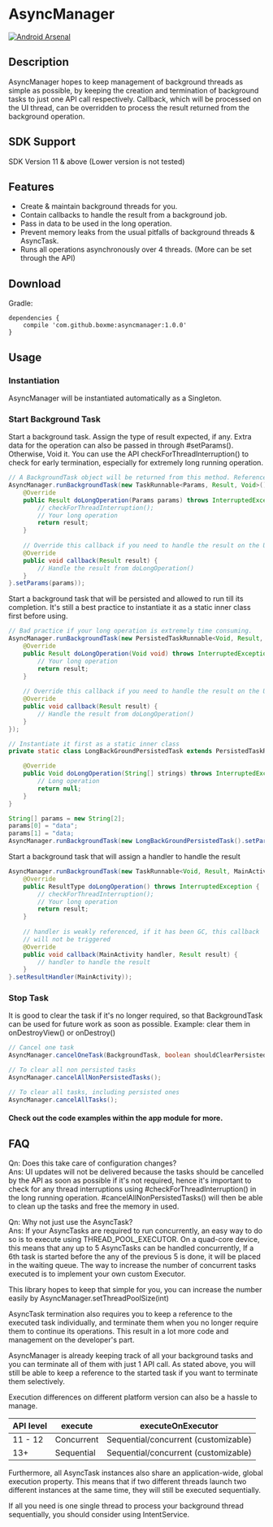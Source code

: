# AsyncManager
[![Android Arsenal](https://img.shields.io/badge/Android%20Arsenal-AsyncManager-brightgreen.svg?style=flat)](http://android-arsenal.com/details/1/1763)
## Description
AsyncManager hopes to keep management of background threads as simple as possible, 
by keeping the creation and termination of background tasks to just one API call respectively.
Callback, which will be processed on the UI thread, can be overridden to 
process the result returned from the background operation.

## SDK Support
SDK Version 11 & above (Lower version is not tested)

## Features
* Create & maintain background threads for you.
* Contain callbacks to handle the result from a background job.
* Pass in data to be used in the long operation.
* Prevent memory leaks from the usual pitfalls of background threads & AsyncTask.
* Runs all operations asynchronously over 4 threads. (More can be set through the API)
 
## Download
Gradle:
```
dependencies {
    compile 'com.github.boxme:asyncmanager:1.0.0'
}
```

## Usage 
### Instantiation
AsyncManager will be instantiated automatically as a Singleton.

### Start Background Task
Start a background task. Assign the type of result expected, if any. Extra data for the operation can also
be passed in through #setParams(). Otherwise, Void it.
You can use the API checkForThreadInterruption() to check for early termination, especially for extremely long
running operation.
```java
// A BackgroundTask object will be returned from this method. Reference it if require.
AsyncManager.runBackgroundTask(new TaskRunnable<Params, Result, Void>() {
    @Override
    public Result doLongOperation(Params params) throws InterruptedException {
        // checkForThreadInterruption();
        // Your long operation
        return result;
    }
    
    // Override this callback if you need to handle the result on the UI thread
    @Override
    public void callback(Result result) {
        // Handle the result from doLongOperation()
    }
}.setParams(params));
```

Start a background task that will be persisted and allowed to run till its completion. It's still a best practice
to instantiate it as a static inner class first before using.
```java
// Bad practice if your long operation is extremely time consuming.
AsyncManager.runBackgroundTask(new PersistedTaskRunnable<Void, Result, Void>() {
    @Override
    public Result doLongOperation(Void void) throws InterruptedException {
        // Your long operation
        return result;
    }
    
    // Override this callback if you need to handle the result on the UI thread
    @Override
    public void callback(Result result) {
        // Handle the result from doLongOperation()
    }
});

// Instantiate it first as a static inner class
private static class LongBackGroundPersistedTask extends PersistedTaskRunnable<String[], Void, Void> {

    @Override
    public Void doLongOperation(String[] strings) throws InterruptedException {
        // Long operation
        return null;
    }
}

String[] params = new String[2];
params[0] = "data";
params[1] = "data;
AsyncManager.runBackgroundTask(new LongBackGroundPersistedTask().setParams(params));
```

Start a background task that will assign a handler to handle the result
```java
AsyncManager.runBackgroundTask(new TaskRunnable<Void, Result, MainActivity>() {
    @Override
    public ResultType doLongOperation() throws InterruptedException {
        // checkForThreadInterruption();
        // Your long operation
        return result;
    }
    
    // handler is weakly referenced, if it has been GC, this callback 
    // will not be triggered
    @Override
    public void callback(MainActivity handler, Result result) {
        // handler to handle the result
    }
}.setResultHandler(MainActivity));
```

### Stop Task
It is good to clear the task if it's no longer required, so that BackgroundTask 
can be used for future work as soon as possible. 
Example: clear them in onDestroyView() or onDestroy()
```java
// Cancel one task
AsyncManager.cancelOneTask(BackgroundTask, boolean shouldClearPersistedTask);

// To clear all non persisted tasks
AsyncManager.cancelAllNonPersistedTasks();

// To clear all tasks, including persisted ones
AsyncManager.cancelAllTasks();
```
#### Check out the code examples within the app module for more.

## FAQ
Qn: Does this take care of configuration changes?<br />
Ans: UI updates will not be delivered because the tasks should be cancelled by the API as soon as possible if it's not required, hence it's important to check for any thread interruptions using #checkForThreadInterruption() in the long running operation. #cancelAllNonPersistedTasks() will then be able to clean up the tasks and free the memory in used.

Qn: Why not just use the AsyncTask?<br />
Ans: 
If your AsyncTasks are required to run concurrently, an easy way to do so is to execute using THREAD_POOL_EXECUTOR. On a quad-core device, this means that any up to 5 AsyncTasks can be handled concurrently, If a 6th task is started before the any of the previous 5 is done, it will be placed in the waiting queue. The way to increase the number of concurrent tasks executed is to implement your own custom Executor. <br>

This library hopes to keep that simple for you, you can increase the number easily by AsyncManager.setThreadPoolSize(int) <br>

AsyncTask termination also requires you to keep a reference to the executed task individually, and terminate them when you no longer require them to continue its operations. This result in a lot more code and management on the developer's part. 

AsyncManager is already keeping track of all your background tasks and you can terminate all of them with just 1 API call. As stated above, you will still be able to keep a reference to the started task if you want to terminate them selectively. 

Execution differences on different platform version can also be a hassle to manage. 

API level | execute | executeOnExecutor
--- | --- | ---
11 - 12 | Concurrent | Sequential/concurrent (customizable)
13+ | Sequential | Sequential/concurrent (customizable)
Furthermore, all AsyncTask instances also share an application-wide, global execution property. This means that if two different threads launch two different instances at the same time, they will still be executed sequentially.<br>

If all you need is one single thread to process your background thread sequentially, you should consider using IntentService.

